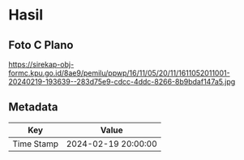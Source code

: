 # Hasil

## Foto C Plano

https://sirekap-obj-formc.kpu.go.id/8ae9/pemilu/ppwp/16/11/05/20/11/1611052011001-20240219-193639--283d75e9-cdcc-4ddc-8266-8b9bdaf147a5.jpg


## Metadata

| Key        | Value               |
| ---------- | ------------------- |
| Time Stamp | 2024-02-19 20:00:00 |



